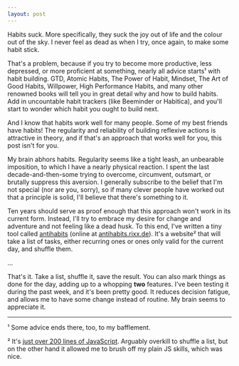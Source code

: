 ```yaml
---
layout: post
---
```

Habits suck. More specifically, they suck the joy out of life and the colour out of the sky. I never feel as dead as
when I try, once again, to make some habit stick.

That's a problem, because if you try to become more productive, less depressed, or more proficient at something, nearly
all advice starts¹ with habit building. GTD, Atomic Habits, The Power of Habit, Mindset, The Art of Good Habits,
Willpower, High Performance Habits, and many other renowned books will tell you in great detail why and how to build
habits. Add in uncountable habit trackers (like Beeminder or Habitica), and you'll start to wonder which habit you ought
to build next.

And I know that habits work well for many people. Some of my best friends have habits! The regularity and reliability of
building reflexive actions is attractive in theory, and if that's an approach that works well for you, this post isn't
for you.

My brain abhors habits. Regularity seems like a tight leash, an unbearable imposition, to which I have a nearly physical
reaction. I spent the last decade-and-then-some trying to overcome, circumvent, outsmart, or brutally suppress this
aversion. I generally subscribe to the belief that I'm not special (nor are you, sorry), so if many clever people have
worked out that a principle is solid, I'll believe that there's something to it.

Ten years should serve as proof enough that this approach won't work in its current form. Instead, I'll try to embrace
my desire for change and adventure and not feeling like a dead husk. To this end, I've written a tiny tool called
[antihabits](https://antihabits.rixx.de) (online at [antihabits.rixx.de](https://antihabits.rixx.de)). It's a website²
that will take a list of tasks, either recurring ones or ones only valid for the current day, and shuffle them.

…

That's it. Take a list, shuffle it, save the result. You can also mark things as done for the day, adding up to a
whopping **two** features. I've been testing it during the past week, and it's been pretty good. It reduces decision
fatigue, and allows me to have some change instead of routine. My brain seems to appreciate it.

----

¹ Some advice ends there, too, to my bafflement.

² It's [just over 200 lines of JavaScript](https://github.com/rixx/antihabits/blob/master/antihabit.js). Arguably
overkill to shuffle a list, but on the other hand it allowed me to brush off my plain JS skills, which was nice.
